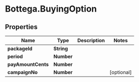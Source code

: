 # Bottega.BuyingOption

## Properties

Name | Type | Description | Notes
------------ | ------------- | ------------- | -------------
**packageId** | **String** |  | 
**period** | **Number** |  | 
**payAmountCents** | **Number** |  | 
**campaignNo** | **Number** |  | [optional] 


